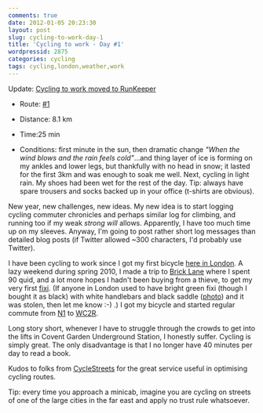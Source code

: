 ```yaml
---
comments: true
date: 2012-01-05 20:23:30
layout: post
slug: cycling-to-work-day-1
title: 'Cycling to work - Day #1'
wordpressid: 2875
categories: cycling
tags: cycling,london,weather,work
---
```


Update: [Cycling to work moved to RunKeeper](/?p=2933)







  * Route: [#1](http://goo.gl/nevZY)


  * Distance: 8.1 km


  * Time:25 min


  * Conditions: first minute in the sun, then dramatic change _"When the wind blows and the rain feels cold"_...and thing layer of ice is forming on my ankles and lower legs, but thankfully with no head in snow; it lasted for the first 3km and was enough to soak me well. Next, cycling in light rain. My shoes had been wet for the rest of the day. Tip: always have spare trousers and socks backed up in your office (t-shirts are obvious).





New year, new challenges, new ideas. My new idea is to start logging cycling commuter chronicles and perhaps similar log for climbing, and running too if my weak _strong will_ allows. Apparently, I have too much time up on my sleeves. Anyway, I'm going to post rather short log messages than detailed blog posts (if Twitter allowed ~300 characters, I'd probably use Twitter).





I have been cycling to work since I got my first bicycle [here in London](/?p=284). A lazy weekend during spring 2010, I made a trip to [Brick Lane](http://road.cc/content/news/31008-brick-lane-market-targeted-bike-theft-operation) where I spent 90 quid, and a lot more hopes I hadn't been buying from a thieve, to get my very first [fixi](http://en.wikipedia.org/wiki/Fixed-gear_bicycle). (If anyone in London used to have bright green fixi (though I bought it as black) with white handlebars and black saddle ([photo](http://www.flickr.com/photos/mloskot/4539435308/)) and it was stolen, then let me know :-) .) I got my bicycle and started regular commute from [N1]( http://streetmap.co.uk/grid/530451_183998_106) to [WC2R](http://streetmap.co.uk/grid/530325_180905_106).





Long story short, whenever I have to struggle through the crowds to get into the lifts in Covent Garden Underground Station, I honestly suffer. Cycling is simply great. The only disadvantage is that I no longer have 40 minutes per day to read a book.




Kudos to folks from [CycleStreets](http://www.cyclestreets.net/) for the great service useful in optimising cycling routes.




Tip: every time you approach a minicab, imagine you are cycling on streets of one of the large cities in the far east and apply no trust rule whatsoever.
